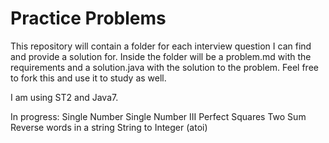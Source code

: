 # Practice Problems
This repository will contain a folder for each interview question I can find and provide a solution for. Inside the folder will be a problem.md with the requirements and a solution.java with the solution to the problem. Feel free to fork this and use it to study as well.

I am using ST2 and Java7.

In progress:
Single Number
Single Number III
Perfect Squares
Two Sum
Reverse words in a string
String to Integer (atoi)
